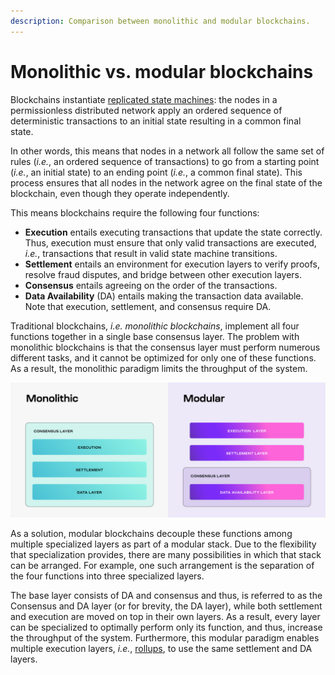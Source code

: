 ```yaml
---
description: Comparison between monolithic and modular blockchains.
---
```


# Monolithic vs. modular blockchains

Blockchains instantiate [replicated state machines](https://dl.acm.org/doi/abs/10.1145/98163.98167):
the nodes in a permissionless distributed network apply an ordered sequence
of deterministic transactions to an initial state resulting in a common
final state.

In other words, this means that nodes in a network all follow
the same set of rules (_i.e._, an ordered sequence of transactions) to go from a
starting point (_i.e._, an initial state) to an ending point
(_i.e._, a common final state). This process ensures that all
nodes in the network agree on the final state
of the blockchain, even though they operate independently.

This means blockchains
require the following four functions:

- **Execution** entails executing transactions that update the state correctly.
  Thus, execution must ensure that only valid transactions are executed, _i.e._,
  transactions that result in valid state machine transitions.
- **Settlement** entails an environment for execution layers to verify proofs,
  resolve fraud disputes, and bridge between other execution layers.
- **Consensus** entails agreeing on the order of the transactions.
- **Data Availability** (DA) entails making the transaction data available.
  Note that execution, settlement, and consensus require DA.

Traditional blockchains, _i.e._ _monolithic blockchains_, implement all four
functions together in a single base consensus layer. The problem with
monolithic blockchains is that the consensus layer must perform numerous
different tasks, and it cannot be optimized for only one of these functions.
As a result, the monolithic paradigm limits the throughput of the system.

![Modular VS Monolithic](/img/learn/monolithic-modular.png)

As a solution, modular blockchains decouple these functions among
multiple specialized layers as part of a modular stack. Due to the
flexibility that specialization provides, there are many possibilities
in which that stack can be arranged. For example, one such arrangement
is the separation of the four functions into three specialized layers.

The base layer consists of DA and consensus and thus, is referred to
as the Consensus and DA layer (or for brevity, the DA layer), while both
settlement and execution are moved on top in their own layers. As a result,
every layer can be specialized to optimally perform only its function, and thus,
increase the throughput of the system. Furthermore, this modular paradigm
enables multiple execution layers, _i.e._,
[rollups](https://vitalik.eth.limo/general/2021/01/05/rollup.html), to use the
same settlement and DA layers.
